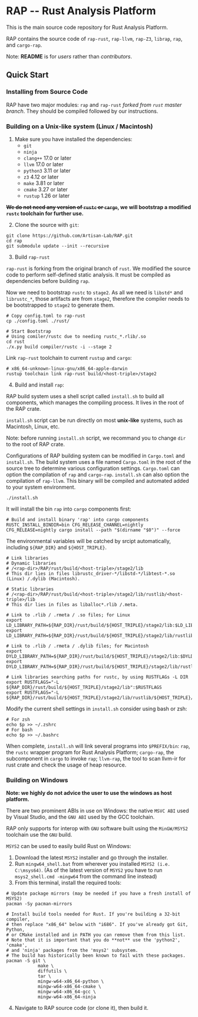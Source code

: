 # RAP -- Rust Analysis Platform

This is the main source code repository for Rust Analysis Platform.

RAP contains the source code of `rap-rust`, `rap-llvm`, `rap-Z3`, `librap`, `rap`, and `cargo-rap`.

Note: **README** is for _users_ rather than _contributors_.


## Quick Start
### Installing from Source Code

RAP have two major modules: `rap` and `rap-rust` _forked from `rust` master branch_. They should be compiled followed
by our instructions.

### Building on a Unix-like system (Linux / Macintosh)
1. Make sure you have installed the dependencies:
    * `git`
    * `ninja`
    * `clang++` 17.0 or later
    * `llvm` 17.0 or later
    * `python3` 3.11 or later
    * `z3` 4.12 or later
    * `make` 3.81 or later
    * `cmake` 3.27 or later
    * `rustup` 1.26 or later

**~~We do not need any version of `rustc` or `cargo`~~, we will bootstrap a modified `rustc` toolchain  for further use.**

2. Clone the source with `git`:

```shell
git clone https://github.com/Artisan-Lab/RAP.git
cd rap
git submodule update --init --recursive
```

3. Build `rap-rust`

`rap-rust` is forking from the original branch of `rust`. We modified the source code to perform self-defined static
analysis. It must be compiled as dependencies before building `rap`.

Now we need to bootstrap `rustc` to `stage2`. As all we need is `libstd*` and `librustc_*`, those artifacts are from
`stage2`, therefore the compiler needs to be bootstrapped to `stage2` to generate them.

```shell
# Copy config.toml to rap-rust
cp ./config.toml ./rust/

# Start Bootstrap
# Using comiler/rustc due to needing rustc_*.rlib/.so
cd rust
./x.py build compiler/rustc -i --stage 2
```

Link `rap-rust` toolchain to current `rustup` and `cargo`:

```shell
# x86_64-unknown-linux-gnu/x86_64-apple-darwin
rustup toolchain link rap-rust build/<host-triple>/stage2
```

4. Build and install `rap`:

RAP build system uses a shell script called `install.sh` to build all components, which manages the compiling process.
It lives in the root of the RAP crate.

`install.sh` script can be run directly on most **unix-like** systems, such as Macintosh, Linux, etc.

Note: before running `install.sh` script, we recommand you to change `dir` to the root of RAP crate.

Configurations of RAP building system can be modified in `Cargo.toml` and `install.sh`. The build system uses a file 
named `Cargo.toml` in the root of the source tree to determine various configuration settings. `Cargo.toml` can option 
the compilation of `rap` and `cargo-rap`. `install.sh` can also option the compilation of `rap-llvm`. This binary will be compiled and automated added to your system 
environment.

```shell
./install.sh
```

It will install the bin `rap` into `cargo` components first:
```shell
# Build and install binary 'rap' into cargo components
RUSTC_INSTALL_BINDIR=bin CFG_RELEASE_CHANNEL=nightly CFG_RELEASE=nightly cargo install --path "$(dirname "$0")" --force
```

The environmental variables will be catched by srcipt automatically, including `${RAP_DIR}` and `${HOST_TRIPLE}`.
```shell
# Link libraries
# Dynamic libraries
# /<rap-dir>/RAP/rust/build/<host-triple>/stage2/lib
# This dir lies in files librustc_driver-*/libstd-*/libtest-*.so (Linux) /.dylib (Macintosh).

# Static libraries
# /<rap-dir>/RAP/rust/build/<host-triple>/stage2/lib/rustlib/<host-triple>/lib
# This dir lies in files as liballoc*.rlib /.meta.

# Link to .rlib / .rmeta / .so files; for Linux
export LD_LIBRARY_PATH=${RAP_DIR}/rust/build/${HOST_TRIPLE}/stage2/lib:$LD_LIBRARY_PATH
export LD_LIBRARY_PATH=${RAP_DIR}/rust/build/${HOST_TRIPLE}/stage2/lib/rustlib/${HOST_TRIPLE}/lib:$LD_LIBRARY_PATH

# Link to .rlib / .rmeta / .dylib files; for Macintosh
export DYLD_LIBRARY_PATH=${RAP_DIR}/rust/build/${HOST_TRIPLE}/stage2/lib:$DYLD_LIBRARY_PATH
export DYLD_LIBRARY_PATH=${RAP_DIR}/rust/build/${HOST_TRIPLE}/stage2/lib/rustlib/${HOST_TRIPLE}/lib:$DYLD_LIBRARY_PATH

# Link libraries searching paths for rustc, by using RUSTFLAGs -L DIR
export RUSTFLAGS="-L ${RAP_DIR}/rust/build/${HOST_TRIPLE}/stage2/lib":$RUSTFLAGS
export RUSTFLAGS="-L ${RAP_DIR}/rust/build/${HOST_TRIPLE}/stage2/lib/rustlib/${HOST_TRIPLE}/lib":$RUSTFLAGS
```

Modify the current shell settings in `install.sh` consider using bash or zsh:

```shell
# For zsh
echo $p >> ~/.zshrc
# For bash
echo $p >> ~/.bashrc
```

When complete, `install.sh` will link several programs into `$PREFIX/bin`: `rap`, the `rustc` wrapper program for Rust Analysis 
Platform; `cargo-rap`, the subcomponent in `cargo` to invoke `rap`; `llvm-rap`, the tool to scan llvm-ir for rust crate 
and check the usage of heap resource.

### Building on Windows
**Note: we highly do not advice the user to use the windows as host platform.**

There are two prominent ABIs in use on Windows: the native `MSVC ABI` used by Visual Studio, and the `GNU ABI` used by 
the GCC toolchain.

RAP only supports for interop with `GNU` software built using the `MinGW/MSYS2` toolchain use the `GNU` build.

`MSYS2` can be used to easily build Rust on Windows:

1. Download the latest `MSYS2` installer and go through the installer.
2. Run `mingw64_shell.bat` from wherever you installed `MSYS2 (i.e. C:\msys64)`. (As of the latest version of `MSYS2`
you have to run `msys2_shell.cmd -mingw64` from the command line instead)
3. From this terminal, install the required tools:

```shell
# Update package mirrors (may be needed if you have a fresh install of MSYS2)
pacman -Sy pacman-mirrors

# Install build tools needed for Rust. If you're building a 32-bit compiler,
# then replace "x86_64" below with "i686". If you've already got Git, Python,
# or CMake installed and in PATH you can remove them from this list.
# Note that it is important that you do **not** use the 'python2', 'cmake',
# and 'ninja' packages from the 'msys2' subsystem.
# The build has historically been known to fail with these packages.
pacman -S git \
            make \
            diffutils \
            tar \
            mingw-w64-x86_64-python \
            mingw-w64-x86_64-cmake \
            mingw-w64-x86_64-gcc \
            mingw-w64-x86_64-ninja
```

4. Navigate to RAP source code (or clone it), then build it.